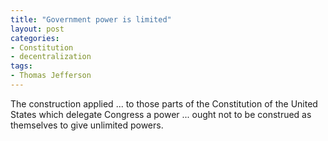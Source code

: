 ```yaml
---
title: "Government power is limited"
layout: post
categories:
- Constitution
- decentralization
tags:
- Thomas Jefferson
---
```


The construction applied ... to those parts of the Constitution of the United States which delegate Congress a power ... ought not to be construed as themselves to give unlimited powers.